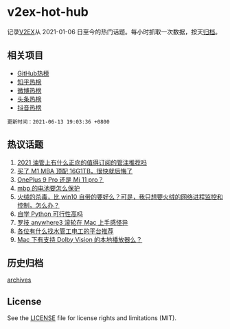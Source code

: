 # v2ex-hot-hub

 记录[V2EX](https://www.v2ex.com/)从 2021-01-06 日至今的热门话题。每小时抓取一次数据，按天[归档](archives)。
 
 ## 相关项目

- [GitHub热榜](https://github.com/lonnyzhang423/github-hot-hub)
- [知乎热榜](https://github.com/lonnyzhang423/zhihu-hot-hub)
- [微博热榜](https://github.com/lonnyzhang423/weibo-hot-hub)
- [头条热榜](https://github.com/lonnyzhang423/toutiao-hot-hub)
- [抖音热榜](https://github.com/lonnyzhang423/douyin-hot-hub)


 `更新时间：2021-06-13 19:03:36 +0800`

## 热议话题

1. [2021 油管上有什么正向的值得订阅的管注推荐吗](https://www.v2ex.com/t/783183)
1. [买了 M1 MBA 顶配 16G1TB，很快就后悔了](https://www.v2ex.com/t/783112)
1. [OnePlus 9 Pro 还是 Mi 11 pro？](https://www.v2ex.com/t/783185)
1. [mbp 的电池要怎么保护](https://www.v2ex.com/t/783125)
1. [火绒的杀毒，比 win10 自带的要好么？可是，我只想要火绒的网络进程监控和控制，怎么办？](https://www.v2ex.com/t/783173)
1. [自学 Python 可行性高吗](https://www.v2ex.com/t/783175)
1. [罗技 anywhere3 滚轮在 Mac 上手感怪异](https://www.v2ex.com/t/783114)
1. [各位有什么找水管工电工的平台推荐](https://www.v2ex.com/t/783117)
1. [Mac 下有支持 Dolby Vision 的本地播放器么？](https://www.v2ex.com/t/783200)

## 历史归档

[archives](archives)

## License

See the [LICENSE](LICENSE) file for license rights and limitations (MIT).
